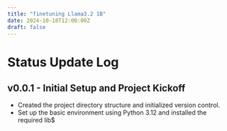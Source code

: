 ```yaml
---
title: "finetuning Llama3.2 1B"
date: 2024-10-18T12:00:00Z
draft: false
---
```


# Status Update Log

## v0.0.1 - Initial Setup and Project Kickoff

- Created the project directory structure and initialized version control.
- Set up the basic environment using Python 3.12 and installed the required lib$

